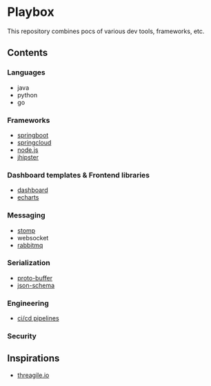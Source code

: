 # Playbox

This repository combines pocs of various dev tools, frameworks, etc.

## Contents

### Languages

- java
- python
- go

### Frameworks

- [springboot](./springboot)
- [springcloud](./microservices)
- [node.js](./nodejs)
- [jhipster](./jhipster)

### Dashboard templates & Frontend libraries

- [dashboard](./dashboard)
- [echarts](./dashboard/echarts)

### Messaging

- [stomp](./stomp)
- websocket
- [rabbitmq](./rabbitmq)

### Serialization

- [proto-buffer](./protbuf)
- [json-schema](./json-schema)

### Engineering

- [ci/cd pipelines](./pipeline)

### Security

## Inspirations

- [threagile.io](https://threagile.io/)
